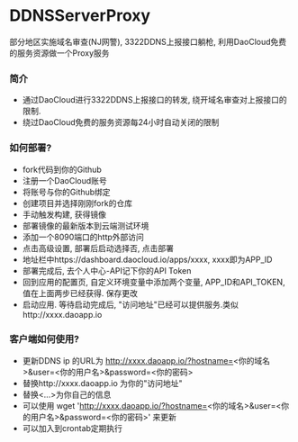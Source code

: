 # DDNSServerProxy #

部分地区实施域名审查(NJ网警), 3322DDNS上报接口躺枪, 利用DaoCloud免费的服务资源做一个Proxy服务

### 简介 ###

* 通过DaoCloud进行3322DDNS上报接口的转发, 绕开域名审查对上报接口的限制.
* 绕过DaoCloud免费的服务资源每24小时自动关闭的限制

### 如何部署? ###

* fork代码到你的Github
* 注册一个DaoCloud账号
* 将账号与你的Github绑定
* 创建项目并选择刚刚fork的仓库
* 手动触发构建, 获得镜像
* 部署镜像的最新版本到云端测试环境
* 添加一个8090端口的http外部访问
* 点击高级设置, 部署后启动选择否, 点击部署
* 地址栏中https://dashboard.daocloud.io/apps/xxxx, xxxx即为APP_ID
* 部署完成后, 去个人中心-API记下你的API Token
* 回到应用的配置页, 自定义环境变量中添加两个变量, APP_ID和API_TOKEN, 值在上面两步已经获得. 保存更改
* 启动应用. 等待启动完成后, "访问地址"已经可以提供服务.类似http://xxxx.daoapp.io

### 客户端如何使用? ###

* 更新DDNS ip 的URL为 http://xxxx.daoapp.io/?hostname=<你的域名>&user=<你的用户名>&password=<你的密码>
* 替换http://xxxx.daoapp.io 为你的"访问地址"
* 替换<...>为你自己的信息
* 可以使用 wget 'http://xxxx.daoapp.io/?hostname=<你的域名>&user=<你的用户名>&password=<你的密码>' 来更新
* 可以加入到crontab定期执行


